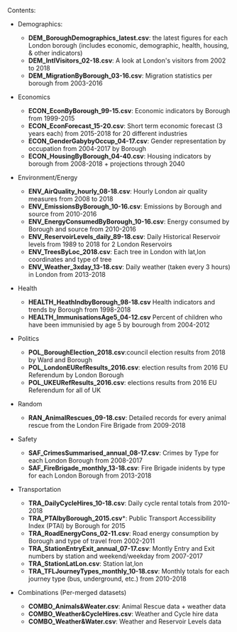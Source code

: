 Contents:

- Demographics:
  - **DEM_BoroughDemographics_latest.csv**: the latest figures for each London borough (includes economic, demographic, health, housing, & other indicators)
  - **DEM_IntlVisitors_02-18.csv**: A look at London's visitors from 2002 to 2018 
  - **DEM_MigrationByBorough_03-16.csv**: Migration statistics per borough from 2003-2016

- Economics
  - **ECON_EconByBorough_99-15.csv**: Economic indicators by Borough from 1999-2015
  - **ECON_EconForecast_15-20.csv**: Short term economic forecast (3 years each) from 2015-2018 for 20 different industries
  - **ECON_GenderGabybyOccup_04-17.csv**: Gender representation by occupation from 2004-2017 by Borough
  - **ECON_HousingByBorough_04-40.csv**: Housing indicators by borough from 2008-2018 + projections through 2040

- Environment/Energy
  - **ENV_AirQuality_hourly_08-18.csv**: Hourly London air quality measures from 2008 to 2018
  - **ENV_EmissionsByBorough_10-16.csv**: Emissions by Borough and source from 2010-2016
  - **ENV_EnergyConsumedByBorough_10-16.csv**: Energy consumed by Borough and source from 2010-2016
  - **ENV_ReservoirLevels_daily_89-18.csv**: Daily Historical Reservoir levels from 1989 to 2018 for 2 London Reservoirs
  - **ENV_TreesByLoc_2018.csv**: Each tree in London with lat,lon coordinates and type of tree
  - **ENV_Weather_3xday_13-18.csv**: Daily weather (taken every 3 hours) in London from 2013-2018
  
- Health
  - **HEALTH_HeathIndbyBorough_98-18.csv** Health indicators and trends by Borough from 1998-2018
  - **HEALTH_ImmunisationsAge5_04-12.csv** Percent of children who have been immunisied by age 5 by bourough from 2004-2012

- Politics
  - **POL_BoroughElection_2018.csv**:council election results from 2018 by Ward and Borough
  - **POL_LondonEURefResults_2016.csv**: election results from 2016 EU Referendum by London Borough
  - **POL_UKEURefResults_2016.csv**: elections results from 2016 EU Referendum for all of UK

- Random
  - **RAN_AnimalRescues_09-18.csv**: Detailed records for every animal rescue from the London Fire Brigade from 2009-2018
  
- Safety
  - **SAF_CrimesSummarised_annual_08-17.csv**: Crimes by Type for each London Borough from 2008-2017
  - **SAF_FireBrigade_monthly_13-18.csv**: Fire Brigade inidents by type for each London Borough from 2013-2018

- Transportation
  - **TRA_DailyCycleHires_10-18.csv**: Daily cycle rental totals from 2010-2018
  - **TRA_PTAIbyBorough_2015.csv***: Public Transport Accessibility Index (PTAI) by Borough for 2015
  - **TRA_RoadEnergyCons_02-11.csv**: Road energy consumption by Borough and type of travel from 2002-2011
  - **TRA_StationEntryExit_annual_07-17.csv**: Montly Entry and Exit numbers by station and weekend/weekday from 2007-2017
  - **TRA_StationLatLon.csv**: Station lat,lon
  - **TRA_TFLJourneyTypes_monthly_10-18.csv**: Monthly totals for each journey type (bus, underground, etc.) from 2010-2018

- Combinations (Per-merged datasets)
  - **COMBO_Animals&Weater.csv**: Animal Rescue data + weather data
  - **COMBO_Weather&CycleHires.csv**: Weather and Cycle hire data
  - **COMBO_Weather&Water.csv**: Weather and Reservoir Levels data

